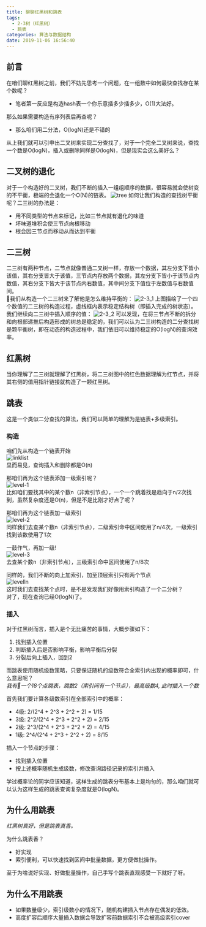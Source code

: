```yaml
---
title: 聊聊红黑树和跳表
tags:
  - 2-3树（红黑树）
  - 跳表
categories: 算法与数据结构
date: 2019-11-06 16:56:40
---
```



## 前言
在咱们聊红黑树之前，我们不妨先思考一个问题，在一组数中如何最快查找存在某个数呢？  
  * 笔者第一反应是构造hash表一个你乐意插多少插多少，O(1)大法好。   

那么如果需要构造有序列表后再查呢？
  * 那么咱们用二分法，O(logN)还是不错的

从上我们就可以引申出二叉树来实现二分查找了，对于一个完全二叉树来说，查找一个数是O(logN)，插入或删除同样是O(logN)，但是现实会这么美好么？

## 二叉树的退化
对于一个构造好的二叉树，我们不断的插入一组组顺序的数据，很容易就会使树变的不平衡，极端的会退化一个O(N)的链表。
![tree](tree.png)
如何让我们构造的查找树平衡呢？二三树的办法是：
  * 用不同类型的节点来标记，比如三节点就有退化的味道
  * 坏味道堆积会使三节点向根移动
  * 根会因三节点而移动从而达到平衡

## 二三树
二三树有两种节点，二节点就像普通二叉树一样，存放一个数据，其左分支下皆小该值，其右分支皆大于该值，三节点内存放两个数据，其左分支下皆小于该节点内数值，其右分支下皆大于该节点内右数值，其中间分支下值位于左数值与右数值间。  

我们从构造一个二三树来了解他是怎么维持平衡的：
![2-3_1](2-3_1.png)
上图描绘了一个四个数值的二三树的构造过程，虚线框内表示稳定结构树（即插入完成的树状态）。  
我们继续向二三树中插入顺序的值：
![2-3_2](2-3_2.png)
可以发现，在将三节点不断的拆分和向根部递推后构造形成的树总是稳定的，我们可以认为二三树构造的二分查找树是颗平衡树，即在动态的构造过程中，我们依旧可以维持稳定的O(logN)的查询效率。

## 红黑树
当你理解了二三树就理解了红黑树，将二三树图中的红色数据理解为红节点，并将其右侧的值用指针链接就构造了一颗红黑树。

## 跳表
这是一个类似二分查找的算法，我们可以简单的理解为是链表+多级索引。  

### 构造
咱们先从构造一个链表开始  
![linklist](linklist.png)  
显而易见，查询插入和删除都是O(n)  

那咱们再为这个链表添加一级索引呢？  
![level-1](level-1.png)  
比如咱们要找其中的某个数n（非索引节点），一个一个跳着找是趋向于n/2次找到，虽然复杂度还是O(n)，但是不是比刚才好点了呢？

那咱们再为这个链表加一级索引  
![level-2](level-2.png)  
同样我们去查某个数n（非索引节点），二级索引命中区间使用了n/4次，一级索引找到该数使用了1次

一鼓作气，再加一级!  
![level-3](level-3.png)  
去查某个数n（非索引节点），三级索引命中区间使用了n/8次

同样的，我们不断的向上加索引，加至顶层索引只有两个节点  
![levelln](leveln.png)  
这时我们去查找某个点时，是不是发现我们好像用索引构造了一个二分树？  
对了，现在查询已经O(logN)了。

### 插入
对于红黑树而言，插入是个无比痛苦的事情，大概步骤如下：
  1. 找到插入位置
  2. 判断插入后是否影响平衡，影响平衡后分裂
  3. 分裂后向上插入，回到2  

而跳表使用随机级数策略，只要保证随机的级数符合全索引内出现的概率即可，什么意思呢？  
*我有一个18个点跳表，跳数2（索引间有一个节点），最高级数4, 此时插入一个数*  

首先我们要计算各级数索引在全部索引中的概率： 
  * 4级: 2/(2^4 + 2^3 + 2^2 + 2) = 1/15
  * 3级: 2^2/(2^4 + 2^3 + 2^2 + 2) = 2/15
  * 2级: 2^3/(2^4 + 2^3 + 2^2 + 2) = 4/15
  * 1级: 2^4/(2^4 + 2^3 + 2^2 + 2) = 8/15

插入一个节点的步骤：
  * 找到插入位置
  * 按上述概率随机生成级数，修改查询路径记录的索引并插入

学过概率论的同学应该知道，这样生成的跳表分布基本上是均匀的，那么咱们就可以认为这样生成的跳表查询复杂度就是O(logN)。

## 为什么用跳表
*红黑树真好，但是跳表真香。*  

为什么跳表香？
  * 好实现
  * 索引便利，可以快速找到区间中批量数据，更方便做批操作。  

至于为啥说好实现、好做批量操作，自己手写个跳表直观感受一下就好了呀。



## 为什么不用跳表
  * 如果数量级少，索引级数小的情况下，随机构建插入节点存在偶发的低效。
  * 高度扩容后顺序大量插入数据会导致扩容前数据索引不会被高级索引cover